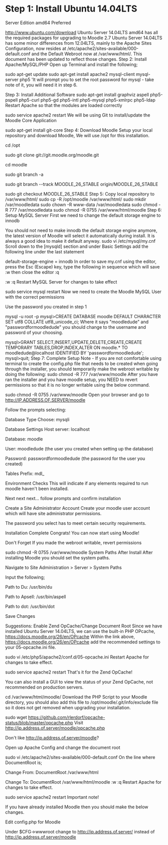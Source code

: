 # Step 1: Install Ubuntu 14.04LTS

Server Edition amd64 Preferred

http://www.ubuntu.com/download
Ubuntu Server 14.04LTS amd64 has all the required packages for upgrading to Moodle 2.7
Ubuntu Server 14.04LTS has some minor differences from 12.04LTS, mainly to the Apache Sites Configuration, now resides at /etc/apache2/sites-available/000-default.conf and the Default Webroot now at /var/www/html/. This document has been updated to reflect those changes.
Step 2: Install Apache/MySQL/PHP
Open up Terminal and install the following;

sudo apt-get update sudo apt-get install apache2 mysql-client mysql-server php5
'It will prompt you to set the root password for mysql - take note of it, you will need it in step 6.

Step 3: Install Additional Software
sudo apt-get install graphviz aspell php5-pspell php5-curl php5-gd php5-intl php5-mysql php5-xmlrpc php5-ldap
Restart Apache so that the modules are loaded correctly

sudo service apache2 restart
We will be using Git to install/update the Moodle Core Application

sudo apt-get install git-core
Step 4: Download Moodle
Setup your local repository and download Moodle, We will use /opt for this installation.

cd /opt

sudo git clone git://git.moodle.org/moodle.git

cd moodle

sudo git branch -a

sudo git branch --track MOODLE_26_STABLE origin/MOODLE_26_STABLE

sudo git checkout MOODLE_26_STABLE
Step 5: Copy local repository to /var/www/html/
sudo cp -R /opt/moodle /var/www/html/ sudo mkdir /var/moodledata sudo chown -R www-data /var/moodledata sudo chmod -R 777 /var/moodledata sudo chmod -R 0755 /var/www/html/moodle
Step 6: Setup MySQL Server
First we need to change the default storage engine to innodb

You should not need to make innodb the default storage engine anymore, the latest version of Moodle will select it automatically during install. It is always a good idea to make it default anyway.
sudo vi /etc/mysql/my.cnf
Scroll down to the [mysqld] section and under Basic Settings add the following line under the last statement

default-storage-engine = innodb
In order to save my.cnf using the editor, press the Esc (Escape) key, type the following in sequence which will save :w then close the editor :q

:w :q
Restart MySQL Server for changes to take effect

sudo service mysql restart
Now we need to create the Moodle MySQL User with the correct permissions

Use the password you created in step 1

mysql -u root -p mysql>CREATE DATABASE moodle DEFAULT CHARACTER SET utf8 COLLATE utf8_unicode_ci;
Where it says "moodledude" and "passwordformoodledude" you should change to the username and password of your choosing.

mysql>GRANT SELECT,INSERT,UPDATE,DELETE,CREATE,CREATE TEMPORARY TABLES,DROP,INDEX,ALTER ON moodle.* TO moodledude@localhost IDENTIFIED BY 'passwordformoodledude'; mysql>quit;
Step 7: Complete Setup
Note - If you are not comfortable using terminal to create the config.php file that needs to be created when going through the installer, you should temporarily make the webroot writable by doing the following:
sudo chmod -R 777 /var/www/moodle
After you have ran the installer and you have moodle setup, you NEED to revert permissions so that it is no longer writable using the below command.

sudo chmod -R 0755 /var/www/moodle
Open your browser and go to http://IP.ADDRESS.OF.SERVER/moodle

Follow the prompts selecting:

Database Type
Choose: mysqli

Database Settings
Host server: localhost

Database: moodle

User: moodledude (the user you created when setting up the database)

Password: passwordformoodledude (the password for the user you created)

Tables Prefix: mdl_

Environment Checks
This will indicate if any elements required to run moodle haven't been installed.

Next next next...
follow prompts and confirm installation

Create a Site Administrator Account
Create your moodle user account which will have site administrator permissions.

The password you select has to meet certain security requirements.

Installation Complete
Congrats! You can now start using Moodle!

Don't Forget
If you made the webroot writable, revert permissions

sudo chmod -R 0755 /var/www/moodle
System Paths After Install
After installing Moodle you should set the system paths.

Navigate to Site Administration > Server > System Paths

Input the following;

Path to Du: /usr/bin/du

Path to Apsell: /usr/bin/aspell

Path to dot: /usr/bin/dot

Save Changes

Suggestions: Enable Zend OpCache/Change Document Root
Since we have installed Ubuntu Server 14.04LTS, we can use the built-in PHP OPcache, https://docs.moodle.org/26/en/OPcache
Within the link above, https://docs.moodle.org/26/en/OPcache add the recommended settings to your 05-opcache.ini file.

sudo vi /etc/php5/apache2/conf.d/05-opcache.ini
Restart Apache for changes to take effect.

sudo service apache2 restart
That's it for the Zend OpCache!

You can also install a GUI to view the status of your Zend OpCache, not recommended on production servers.

cd /var/www/html/moodle/
Download the PHP Script to your Moodle directory, you should also add this file to /opt/moodle/.git/info/exclude file so it does not get removed when upgrading your installation.

sudo wget https://github.com/rlerdorf/opcache-status/blob/master/opcache.php
Visit http://ip.address.of.server/moodle/opcache.php

Don't like http://ip.address.of.server/moodle?

Open up Apache Config and change the document root

sudo vi /etc/apache2/sites-available/000-default.conf
On the line where DocumentRoot is;


Change From: DocumentRoot /var/www/html

Change To: DocumentRoot /var/www/html/moodle
:w :q
Restart Apache for changes to take effect.

sudo service apache2 restart
Important note!

If you have already installed Moodle then you should make the below changes.

Edit config.php for Moodle

Under $CFG->wwwroot change to http://ip.address.of.server/ instead of http://ip.address.of.server/moodle
